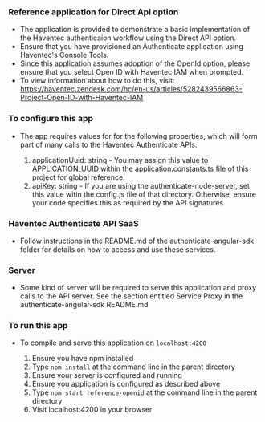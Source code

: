 ### Reference application for Direct Api option ###

* The application is provided to demonstrate a basic implementation of the Haventec authenticaion workflow using the Direct API option.
* Ensure that you have provisioned an Authenticate application using Haventec's Console Tools.
* Since this application assumes adoption of the OpenId option, please ensure that you select Open ID with Haventec IAM when prompted.
* To view information about how to do this, visit: https://haventec.zendesk.com/hc/en-us/articles/5282439566863-Project-Open-ID-with-Haventec-IAM

### To configure this app ###

* The app requires values for for the following properties, which will form part of many calls to the Haventec Authenticate APIs:

    1. applicationUuid: string - You may assign this value to APPLICATION_UUID within the application.constants.ts file of this project for global reference.
    2. apiKey: string - If you are using the authenticate-node-server, set this value witin the config.js file of that directory. Otherwise, ensure your code specifies this as required by the API signatures. 

### Haventec Authenticate API SaaS ###

* Follow instructions in the README.md of the authenticate-angular-sdk folder for details on how to access and use these services.

### Server ###

* Some kind of server will be required to serve this application and proxy calls to the API server. See the section entitled Service Proxy in the authenticate-angular-sdk README.md

### To run this app ###

* To compile and serve this application on `localhost:4200`

  1. Ensure you have npm installed
  2. Type `npm install` at the command line in the parent directory
  3. Ensure your server is configured and running
  4. Ensure you application is configured as described above
  5. Type `npm start reference-openid` at the command line in the parent directory
  6. Visit localhost:4200 in your browser
